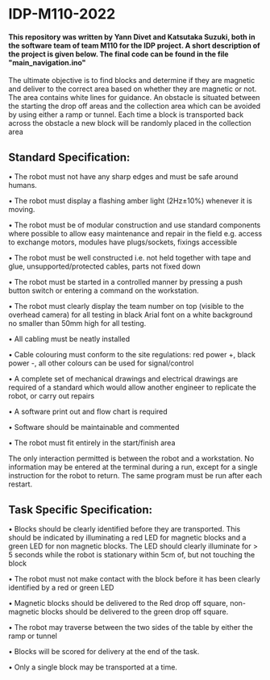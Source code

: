 # IDP-M110-2022

#### This repository was written by Yann Divet and Katsutaka Suzuki, both in the software team of team M110 for the IDP project. A short description of the project is given below. The final code can be found in the file "main_navigation.ino"

The ultimate objective is to find blocks and determine if they are magnetic and deliver to the correct area based on
whether they are magnetic or not. The area contains white lines for guidance. An obstacle is situated between the
starting the drop off areas and the collection area which can be avoided by using either a ramp or tunnel. Each time
a block is transported back across the obstacle a new block will be randomly placed in the collection area




## Standard Specification:

• The robot must not have any sharp edges and must be safe around humans.

• The robot must display a flashing amber light (2Hz±10%) whenever it is moving.

• The robot must be of modular construction and use standard components where possible to allow easy
maintenance and repair in the field e.g. access to exchange motors, modules have plugs/sockets, fixings
accessible

• The robot must be well constructed i.e. not held together with tape and glue, unsupported/protected cables,
parts not fixed down

• The robot must be started in a controlled manner by pressing a push button switch or entering a command
on the workstation.

• The robot must clearly display the team number on top (visible to the overhead camera) for all testing in
black Arial font on a white background no smaller than 50mm high for all testing.

• All cabling must be neatly installed

• Cable colouring must conform to the site regulations: red power +, black power -, all other colours can be
used for signal/control

• A complete set of mechanical drawings and electrical drawings are required of a standard which would allow
another engineer to replicate the robot, or carry out repairs

• A software print out and flow chart is required

• Software should be maintainable and commented

• The robot must fit entirely in the start/finish area

The only interaction permitted is between the robot and a workstation. No information may be entered at the
terminal during a run, except for a single instruction for the robot to return. The same program must be run
after each restart.

## Task Specific Specification:

• Blocks should be clearly identified before they are transported. This should be indicated by illuminating a red
LED for magnetic blocks and a green LED for non magnetic blocks. The LED should clearly illuminate for > 5
seconds while the robot is stationary within 5cm of, but not touching the block

• The robot must not make contact with the block before it has been clearly identified by a red or green LED

• Magnetic blocks should be delivered to the Red drop off square, non-magnetic blocks should be delivered to
the green drop off square.

• The robot may traverse between the two sides of the table by either the ramp or tunnel

• Blocks will be scored for delivery at the end of the task.

• Only a single block may be transported at a time.

